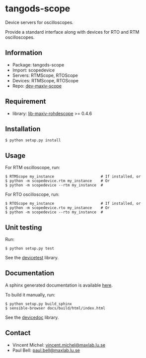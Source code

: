 tangods-scope
=============

Device servers for oscilloscopes.

Provide a standard interface along with devices
for RTO and RTM oscilloscopes.

Information
-----------

 - Package: tangods-scope
 - Import:  scopedevice
 - Servers: RTMScope, RTOScope
 - Devices: RTMScope, RTOScope
 - Repo:    [dev-maxiv-scope][scope]

[scope]: https://github.com/MaxIV-KitsControls/dev-maxiv-scope/

Requirement
-----------

 - library: [lib-maxiv-rohdescope][rohdescope] >= 0.4.6

[rohdescope]: https://github.com/MaxIV-KitsControls/lib-maxiv-rohdescope

Installation
------------

    $ python setup.py install

Usage
-----

For RTM oscilloscope, run:

    $ RTMScope my_instance                     # If installed, or
    $ python -m scopedevice.rtm my_instance    # Or
    $ python -m scopedevice --rtm my_instance  #

For RTO oscilloscope, run:

    $ RTOScope my_instance                     # If installed, or
    $ python -m scopedevice.rto my_instance    # Or
    $ python -m scopedevice --rto my_instance  #

Unit testing
------------

Run:

    $ python setup.py test

See the [devicetest][test] library.

[test]: https://github.com/vxgmichel/python-tango-devicetest

Documentation
-------------

A sphinx generated documentation is available [here][pages].

To build it manually, run:

    $ python setup.py build_sphinx
    $ sensible-browser docs/build/html/index.html

See the [devicedoc][doc] library.

[pages]: http://maxiv-kitscontrols.github.io/dev-maxiv-scope/
[doc]: https://github.com/vxgmichel/python-tango-devicedoc

Contact
-------

- Vincent Michel: vincent.michel@maxlab.lu.se
- Paul Bell:      paul.bell@maxlab.lu.se
